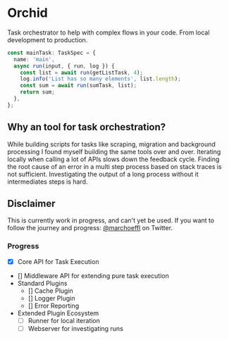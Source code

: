 # Orchid

Task orchestrator to help with complex flows in your code. From local development to production.

```typescript
const mainTask: TaskSpec = {
  name: 'main',
  async run(input, { run, log }) {
    const list = await run(getListTask, 4);
    log.info('List has so many elements', list.length);
    const sum = await run(sumTask, list);
    return sum;
  },
};
```

## Why an tool for task orchestration?

While building scripts for tasks like scraping, migration and background processing I found myself building the same tools over and over.
Iterating locally when calling a lot of APIs slows down the feedback cycle.
Finding the root cause of an error in a multi step process based on stack traces is not sufficient. Investigating the output of a long process without it intermediates steps is hard.

## Disclaimer

This is currently work in progress, and can't yet be used. If you want to follow the journey and progress:
[@marchoeffl](https://twitter.com/marchoeffl) on Twitter.

### Progress

- [x] Core API for Task Execution
- [] Middleware API for extending pure task execution
- Standard Plugins
  - [] Cache Plugin
  - [] Logger Plugin
  - [] Error Reporting
- Extended Plugin Ecosystem
  - [ ] Runner for local iteration
  - [ ] Webserver for investigating runs
